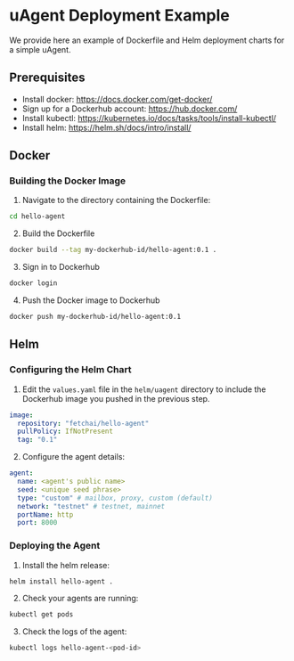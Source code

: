 # uAgent Deployment Example

We provide here an example of Dockerfile and Helm deployment charts for a simple uAgent.

## Prerequisites

- Install docker: https://docs.docker.com/get-docker/
- Sign up for a Dockerhub account: https://hub.docker.com/
- Install kubectl: https://kubernetes.io/docs/tasks/tools/install-kubectl/
- Install helm: https://helm.sh/docs/intro/install/

## Docker

### Building the Docker Image

1. Navigate to the directory containing the Dockerfile:

```bash
cd hello-agent
```

2. Build the Dockerfile

```bash
docker build --tag my-dockerhub-id/hello-agent:0.1 .
```

3. Sign in to Dockerhub

```bash
docker login
```

4. Push the Docker image to Dockerhub

```bash
docker push my-dockerhub-id/hello-agent:0.1
```

## Helm

### Configuring the Helm Chart

1. Edit the `values.yaml` file in the `helm/uagent` directory to include the Dockerhub image you pushed in the previous step.

```yaml
image:
  repository: "fetchai/hello-agent"
  pullPolicy: IfNotPresent
  tag: "0.1"
```

2. Configure the agent details:

```yaml
agent:
  name: <agent's public name>
  seed: <unique seed phrase>
  type: "custom" # mailbox, proxy, custom (default)
  network: "testnet" # testnet, mainnet
  portName: http
  port: 8000
```

### Deploying the Agent

1. Install the helm release:

```bash
helm install hello-agent .
```

2. Check your agents are running:

```bash
kubectl get pods
```

3. Check the logs of the agent:

```bash
kubectl logs hello-agent-<pod-id>
```
